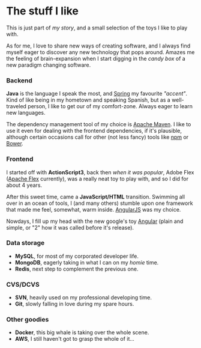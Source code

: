 # The stuff I like

This is just part of _my story_, and a small selection of the toys I like to play with.

As for me, I love to share new ways of creating software, and I always find myself eager to discover any new technology that pops around. Amazes me the feeling of brain-expansion when I start digging in the _candy box_ of a new paradigm changing software.

### Backend

**Java** is the language I speak the most, and [Spring](https://spring.io/projects) my favourite _"accent"_. Kind of like being in my hometown and speaking Spanish, but as a well-traveled person, I like to get our of my comfort-zone. Always eager to learn new languages.

The dependency management tool of my choice is [Apache Maven](https://maven.apache.org/). I like to use it even for dealing with the frontend dependencies, if it's plausible, although certain occasions call for other (not less fancy) tools like [npm](https://www.npmjs.com/) or [Bower](https://bower.io/).

### Frontend

I started off with **ActionScript3**, back then _when it was popular_, Adobe Flex ([Apache Flex](http://flex.apache.org/) currently), was a really neat toy to play with, and so I did for about 4 years.

After this sweet time, came a **JavaScript/HTML** transition. Swimming all over in an ocean of tools, I (and many others) stumble upon one framework that made me feel, somewhat, warm inside. [AngularJS](https://angularjs.org/) was my choice.

Nowdays, I fill up my head with the new google's toy [Angular](https://angular.io/) (plain and simple, or "2" how it was called before it's release).

### Data storage

- **MySQL**, for most of my corporated developer life.
- **MongoDB**, eagerly taking in what I can on my _homie_ time.
- **Redis**, next step to complement the previous one.

### CVS/DCVS

- **SVN**, heavily used on my professional developing time.
- **Git**, slowly falling in love during my spare hours.

### Other goodies

- **Docker**, this big whale is taking over the whole scene.
- **AWS**, I still haven't got to grasp the whole of it...





